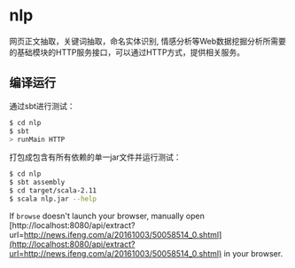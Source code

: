 # nlp #

网页正文抽取，关键词抽取，命名实体识别, 情感分析等Web数据挖掘分析所需要的基础模块的HTTP服务接口，可以通过HTTP方式，提供相关服务。

## 编译运行 ##

通过sbt进行测试：

```sh
$ cd nlp
$ sbt
> runMain HTTP
```

打包成包含有所有依赖的单一jar文件并运行测试：

```sh
$ cd nlp
$ sbt assembly
$ cd target/scala-2.11
$ scala nlp.jar --help
```

If `browse` doesn't launch your browser, manually open [http://localhost:8080/api/extract?url=http://news.ifeng.com/a/20161003/50058514_0.shtml](http://localhost:8080/api/extract?url=http://news.ifeng.com/a/20161003/50058514_0.shtml) in your browser.
